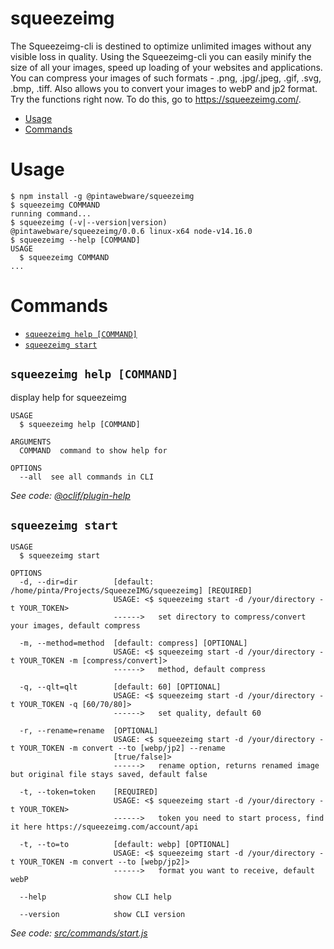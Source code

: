 squeezeimg
==========
The Squeezeimg-cli is destined to optimize unlimited images without any visible loss in quality.
Using the Squeezeimg-cli you can easily minify the size of all your images, speed up loading of your websites and applications.
You can compress your images of such formats - .png, .jpg/.jpeg, .gif, .svg, .bmp, .tiff.
Also allows you to convert your images to webP and jp2 format.
Try the functions right now. To do this, go to https://squeezeimg.com/.



<!-- toc -->
* [Usage](#usage)
* [Commands](#commands)
<!-- tocstop -->
# Usage
<!-- usage -->
```sh-session
$ npm install -g @pintawebware/squeezeimg
$ squeezeimg COMMAND
running command...
$ squeezeimg (-v|--version|version)
@pintawebware/squeezeimg/0.0.6 linux-x64 node-v14.16.0
$ squeezeimg --help [COMMAND]
USAGE
  $ squeezeimg COMMAND
...
```
<!-- usagestop -->
# Commands
<!-- commands -->
* [`squeezeimg help [COMMAND]`](#squeezeimg-help-command)
* [`squeezeimg start`](#squeezeimg-start)

## `squeezeimg help [COMMAND]`

display help for squeezeimg

```
USAGE
  $ squeezeimg help [COMMAND]

ARGUMENTS
  COMMAND  command to show help for

OPTIONS
  --all  see all commands in CLI
```

_See code: [@oclif/plugin-help](https://github.com/oclif/plugin-help/blob/v3.2.2/src/commands/help.ts)_

## `squeezeimg start`

```
USAGE
  $ squeezeimg start

OPTIONS
  -d, --dir=dir        [default: /home/pinta/Projects/SqueezeIMG/squeezeimg] [REQUIRED]
                       USAGE: <$ squeezeimg start -d /your/directory -t YOUR_TOKEN>
                       ------>   set directory to compress/convert your images, default compress

  -m, --method=method  [default: compress] [OPTIONAL]
                       USAGE: <$ squeezeimg start -d /your/directory -t YOUR_TOKEN -m [compress/convert]>
                       ------>   method, default compress

  -q, --qlt=qlt        [default: 60] [OPTIONAL]
                       USAGE: <$ squeezeimg start -d /your/directory -t YOUR_TOKEN -q [60/70/80]>
                       ------>   set quality, default 60

  -r, --rename=rename  [OPTIONAL]
                       USAGE: <$ squeezeimg start -d /your/directory -t YOUR_TOKEN -m convert --to [webp/jp2] --rename
                       [true/false]>
                       ------>   rename option, returns renamed image but original file stays saved, default false

  -t, --token=token    [REQUIRED]
                       USAGE: <$ squeezeimg start -d /your/directory -t YOUR_TOKEN>
                       ------>   token you need to start process, find it here https://squeezeimg.com/account/api

  -t, --to=to          [default: webp] [OPTIONAL]
                       USAGE: <$ squeezeimg start -d /your/directory -t YOUR_TOKEN -m convert --to [webp/jp2]>
                       ------>   format you want to receive, default webP

  --help               show CLI help

  --version            show CLI version
```

_See code: [src/commands/start.js](https://github.com/pintawebware/squeezeimg-cli/blob/v0.0.6/src/commands/start.js)_
<!-- commandsstop -->
